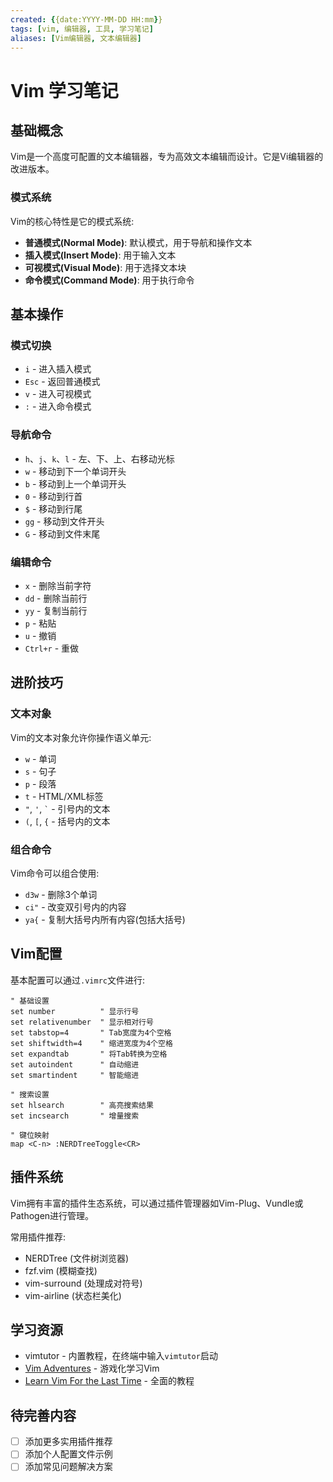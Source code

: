 ```yaml
---
created: {{date:YYYY-MM-DD HH:mm}}
tags: [vim, 编辑器, 工具, 学习笔记]
aliases: [Vim编辑器, 文本编辑器]
---
```


# Vim 学习笔记

## 基础概念

Vim是一个高度可配置的文本编辑器，专为高效文本编辑而设计。它是Vi编辑器的改进版本。

### 模式系统

Vim的核心特性是它的模式系统:

- **普通模式(Normal Mode)**: 默认模式，用于导航和操作文本
- **插入模式(Insert Mode)**: 用于输入文本
- **可视模式(Visual Mode)**: 用于选择文本块
- **命令模式(Command Mode)**: 用于执行命令

## 基本操作

### 模式切换

- `i` - 进入插入模式
- `Esc` - 返回普通模式
- `v` - 进入可视模式
- `:` - 进入命令模式

### 导航命令

- `h`、`j`、`k`、`l` - 左、下、上、右移动光标
- `w` - 移动到下一个单词开头
- `b` - 移动到上一个单词开头
- `0` - 移动到行首
- `$` - 移动到行尾
- `gg` - 移动到文件开头
- `G` - 移动到文件末尾

### 编辑命令

- `x` - 删除当前字符
- `dd` - 删除当前行
- `yy` - 复制当前行
- `p` - 粘贴
- `u` - 撤销
- `Ctrl+r` - 重做

## 进阶技巧

### 文本对象

Vim的文本对象允许你操作语义单元:

- `w` - 单词
- `s` - 句子
- `p` - 段落
- `t` - HTML/XML标签
- `"`, `'`, `` ` `` - 引号内的文本
- `(`, `[`, `{` - 括号内的文本

### 组合命令

Vim命令可以组合使用:

- `d3w` - 删除3个单词
- `ci"` - 改变双引号内的内容
- `ya{` - 复制大括号内所有内容(包括大括号)

## Vim配置

基本配置可以通过`.vimrc`文件进行:

```vim
" 基础设置
set number          " 显示行号
set relativenumber  " 显示相对行号
set tabstop=4       " Tab宽度为4个空格
set shiftwidth=4    " 缩进宽度为4个空格
set expandtab       " 将Tab转换为空格
set autoindent      " 自动缩进
set smartindent     " 智能缩进

" 搜索设置
set hlsearch        " 高亮搜索结果
set incsearch       " 增量搜索

" 键位映射
map <C-n> :NERDTreeToggle<CR>
```

## 插件系统

Vim拥有丰富的插件生态系统，可以通过插件管理器如Vim-Plug、Vundle或Pathogen进行管理。

常用插件推荐:
- NERDTree (文件树浏览器)
- fzf.vim (模糊查找)
- vim-surround (处理成对符号)
- vim-airline (状态栏美化)

## 学习资源

- vimtutor - 内置教程，在终端中输入`vimtutor`启动
- [Vim Adventures](https://vim-adventures.com/) - 游戏化学习Vim
- [Learn Vim For the Last Time](https://danielmiessler.com/study/vim/) - 全面的教程

## 待完善内容

- [ ] 添加更多实用插件推荐
- [ ] 添加个人配置文件示例
- [ ] 添加常见问题解决方案 